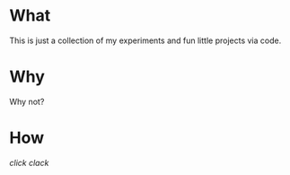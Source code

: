 # What
This is just a collection of my experiments and fun little projects via code.

# Why
Why not?

# How
*click clack*